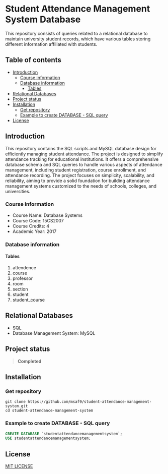 <h1> Student Attendance Management System Database </h1>

This repository consists of queries related to a relational database to maintain university student records, which have various tables storing different information affiliated with students.

<h2>Table of contents</h2>

- [Introduction](#introduction)
  - [Course information](#course-information)
  - [Database information](#database-information)
    - [Tables](#tables)
- [Relational Databases](#relational-databases)
- [Project status](#project-status)
- [Installation](#installation)
  - [Get repository](#get-repository)
  - [Example to create DATABASE - SQL query](#example-to-create-database---sql-query)
- [License](#license)

## Introduction

This repository contains the SQL scripts and MySQL database design for efficiently managing student attendance. The project is designed to simplify attendance tracking for educational institutions. It offers a comprehensive database schema and SQL queries to handle various aspects of attendance management, including student registration, course enrollment, and attendance recording. The project focuses on simplicity, scalability, and reliability, aiming to provide a solid foundation for building attendance management systems customized to the needs of schools, colleges, and universities.

### Course information

- Course Name: Database Systems
- Course Code: 15CS2007
- Course Credits: 4
- Academic Year: 2017

### Database information

#### Tables

1. attendence
2. course
3. professor
4. room
5. section
6. student
7. student_course

## Relational Databases

- SQL
- Database Management System: MySQL

## Project status

> **Completed**

## Installation

### Get repository

```git
git clone https://github.com/msaf9/student-attendance-management-system.git
cd student-attendance-management-system
```

### Example to create DATABASE - SQL query

```sql
CREATE DATABASE `studentattendancemanagementsystem`;
USE studentattendancemanagementsystem;
```

## License
[MIT LICENSE](LICENSE)
